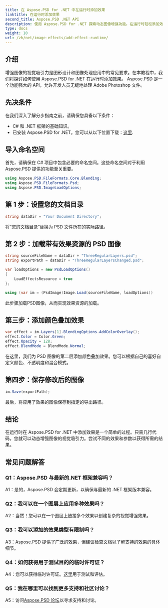 ```yaml
---
title: 在 Aspose.PSD for .NET 中在运行时添加效果
linktitle: 在运行时添加效果
second_title: Aspose.PSD .NET API
description: 使用 Aspose.PSD for .NET 探索动态图像增强功能。在运行时轻松添加效果。
type: docs
weight: 10
url: /zh/net/image-effects/add-effect-runtime/
---
```

## 介绍

增强图像的视觉吸引力是图形设计和图像处理应用中的常见要求。在本教程中，我们将探讨如何使用 Aspose.PSD for .NET 在运行时添加效果。 Aspose.PSD 是一个功能强大的 API，允许开发人员无缝地处理 Adobe Photoshop 文件。 

## 先决条件

在我们深入了解分步指南之前，请确保您具备以下条件：

- C# 和 .NET 框架的基础知识。
- 已安装 Aspose.PSD for .NET。您可以从以下位置下载：[这里](https://releases.aspose.com/psd/net/).

## 导入命名空间

首先，请确保在 C# 项目中包含必要的命名空间。这些命名空间对于利用 Aspose.PSD 提供的功能至关重要。

```csharp
using Aspose.PSD.FileFormats.Core.Blending;
using Aspose.PSD.FileFormats.Psd;
using Aspose.PSD.ImageLoadOptions;
```

## 第 1 步：设置您的文档目录

```csharp
string dataDir = "Your Document Directory";
```

将“您的文档目录”替换为 PSD 文件所在的实际路径。

## 第 2 步：加载带有效果资源的 PSD 图像

```csharp
string sourceFileName = dataDir + "ThreeRegularLayers.psd";
string exportPath = dataDir + "ThreeRegularLayersChanged.psd";

var loadOptions = new PsdLoadOptions()
{
    LoadEffectsResource = true
};

using (var im = (PsdImage)Image.Load(sourceFileName, loadOptions))
```

此步骤加载PSD图像，从而实现效果资源的加载。

## 第三步：添加颜色叠加效果

```csharp
var effect = im.Layers[1].BlendingOptions.AddColorOverlay();
effect.Color = Color.Green;
effect.Opacity = 128;
effect.BlendMode = BlendMode.Normal;
```

在这里，我们为 PSD 图像的第二层添加颜色叠加效果。您可以根据自己的喜好自定义颜色、不透明度和混合模式。

## 第四步：保存修改后的图像

```csharp
im.Save(exportPath);
```

最后，将应用了效果的图像保存到指定的导出路径。

## 结论

在运行时在 Aspose.PSD for .NET 中添加效果是一个简单的过程。只需几行代码，您就可以动态增强图像的视觉吸引力。尝试不同的效果和参数以获得所需的结果。

## 常见问题解答

### Q1：Aspose.PSD 与最新的.NET 框架兼容吗？

A1：是的，Aspose.PSD 会定期更新，以确保与最新的 .NET 框架版本兼容。

### Q2：我可以在一个图层上应用多种效果吗？

A2：当然！您可以在一个图层上链接多个效果以创建复杂的视觉增强效果。

### Q3：我可以添加的效果类型有限制吗？

A3：Aspose.PSD 提供了广泛的效果，但建议检查文档以了解支持的效果的具体细节。

### Q4：如何获得用于测试目的的临时许可证？

 A4：您可以获得临时许可证。[这里](https://purchase.aspose.com/temporary-license/)用于测试和评估。

### Q5：我在哪里可以找到更多支持和社区讨论？

 A5：访问[Aspose.PSD 论坛](https://forum.aspose.com/c/psd/34)以寻求支持和讨论。